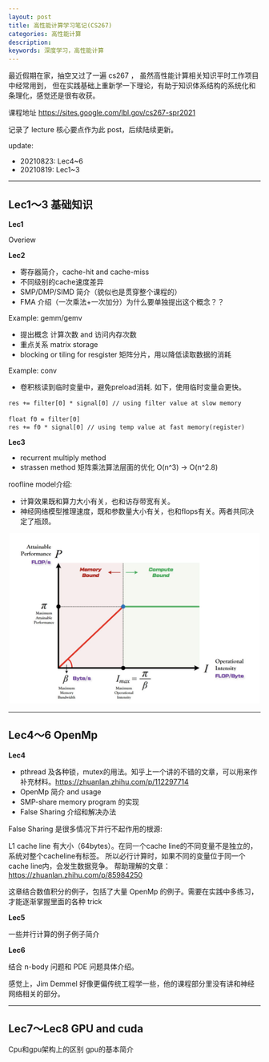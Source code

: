 ```yaml
---
layout: post
title: 高性能计算学习笔记(CS267)
categories: 高性能计算
description: 
keywords: 深度学习，高性能计算
---
```

最近假期在家，抽空又过了一遍 cs267 ， 虽然高性能计算相关知识平时工作项目中经常用到，
但在实践基础上重新学一下理论，有助于知识体系结构的系统化和条理化，感觉还是很有收获。

课程地址 https://sites.google.com/lbl.gov/cs267-spr2021

记录了 lecture 核心要点作为此 post，后续陆续更新。

update:
- 20210823: Lec4~6
- 20210819: Lec1~3

---
## Lec1～3 基础知识

**Lec1**

Overiew

**Lec2**

- 寄存器简介，cache-hit and cache-miss
- 不同级别的cache速度差异
- SMP/DMP/SIMD 简介（貌似也是贯穿整个课程的）
- FMA 介绍（一次乘法+一次加分）为什么要单独提出这个概念？？ 

Example: gemm/gemv
- 提出概念 计算次数 and 访问内存次数
- 重点关系 matrix storage
- blocking or tiling for resgister 矩阵分片，用以降低读取数据的消耗

Example: conv
- 卷积核读到临时变量中，避免preload消耗. 如下，使用临时变量会更快。

```text
res += filter[0] * signal[0] // using filter value at slow memory

float f0 = filter[0]
res += f0 * signal[0] // using temp value at fast memory(register)
```

**Lec3** 

- recurrent multiply method
- strassen  method 矩阵乘法算法层面的优化 O(n^3) -> O(n^2.8)

roofline model介绍: 

- 计算效果既和算力大小有关，也和访存带宽有关。
- 神经网络模型推理速度，既和参数量大小有关，也和flops有关。两者共同决定了瓶颈。

<div style="text-align: center"><img src="https://github.com/Liu-Feng-deeplearning/Liu-Feng-deeplearning.github.io/blob/master/images/posts/2021/2021-08-21-hpc-roofline.png?raw=true" width="500" /></div>

---

## Lec4～6 OpenMp

**Lec4**

- pthread 及各种锁，mutex的用法。知乎上一个讲的不错的文章，可以用来作补充材料。https://zhuanlan.zhihu.com/p/112297714
- OpenMp 简介 and usage
- SMP-share memory program 的实现
- False Sharing 介绍和解决办法


False Sharing 是很多情况下并行不起作用的根源:

L1 cache line 有大小（64bytes）。在同一个cache line的不同变量不是独立的，系统对整个cacheline有标签。
所以必行计算时，如果不同的变量位于同一个 cache line内，会发生数据竞争。
帮助理解的文章：https://zhuanlan.zhihu.com/p/85984250

这章结合数值积分的例子，包括了大量 OpenMp 的例子。需要在实践中多练习，
才能逐渐掌握里面的各种 trick 

**Lec5**

一些并行计算的例子例子简介

**Lec6**

结合 n-body 问题和 PDE 问题具体介绍。

感觉上，Jim Demmel 好像更偏传统工程学一些，他的课程部分里没有讲和神经网络相关的部分。

--------------------------------------------------------------------------------
## Lec7～Lec8 GPU and cuda

Cpu和gpu架构上的区别
gpu的基本简介